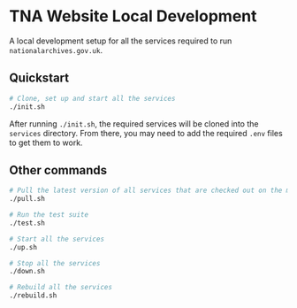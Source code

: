 # TNA Website Local Development

A local development setup for all the services required to run `nationalarchives.gov.uk`.

## Quickstart

```sh
# Clone, set up and start all the services
./init.sh
```

After running `./init.sh`, the required services will be cloned into the `services` directory. From there, you may need to add the required `.env` files to get them to work.

## Other commands

```sh
# Pull the latest version of all services that are checked out on the main branch
./pull.sh

# Run the test suite
./test.sh

# Start all the services
./up.sh

# Stop all the services
./down.sh

# Rebuild all the services
./rebuild.sh
```
